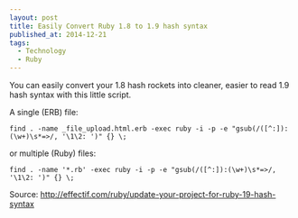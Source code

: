 ```yaml
---
layout: post
title: Easily Convert Ruby 1.8 to 1.9 hash syntax
published_at: 2014-12-21
tags:
  - Technology
  - Ruby
---
```


You can easily convert your 1.8 hash rockets into cleaner, easier to read 1.9 hash syntax with this little script.

A single (ERB) file:

    find . -name _file_upload.html.erb -exec ruby -i -p -e "gsub(/([^:]):(\w+)\s*=>/, '\1\2: ')" {} \;

or multiple (Ruby) files:

    find . -name '*.rb' -exec ruby -i -p -e "gsub(/([^:]):(\w+)\s*=>/, '\1\2: ')" {} \;

Source:
http://effectif.com/ruby/update-your-project-for-ruby-19-hash-syntax
